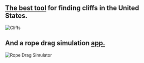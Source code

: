 ## [The best tool](https://relativeradness.users.earthengine.app/view/cliffs) for finding cliffs in the United States.

![Cliffs](https://media.giphy.com/media/elRmM3PfsE1s7BKTrk/giphy.gif)




## And a rope drag simulation [app.](https://sites.google.com/view/relativelyrad/rope-drag-simulation/app-demo)


![Rope Drag Simulator](https://media.giphy.com/media/g6vaK7HUJW7ccrwknU/giphy.gif?cid=790b761100929d86482e4bb73c2bac6caf937608ea45f0ea&rid=giphy.gif&ct=g)


